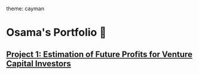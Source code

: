 
theme: cayman
# Osama's Portfolio 👋

## [Project 1: Estimation of Future Profits for Venture Capital Investors](https://github.com/osamayusufhassan/VC_profit_estimator_multiple_linear_regression)

<!--
**osamayusufhassan/osamayusufhassan** is a ✨ _special_ ✨ repository because its `README.md` (this file) appears on your GitHub profile.

Here are some ideas to get you started:

- 🔭 I’m currently working on ...
- 🌱 I’m currently learning ...
- 👯 I’m looking to collaborate on ...
- 🤔 I’m looking for help with ...
- 💬 Ask me about ...
- 📫 How to reach me: ...
- 😄 Pronouns: ...
- ⚡ Fun fact: ...
-->
